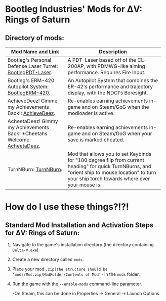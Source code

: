 # Bootleg Industries' Mods for ΔV: Rings of Saturn
## Directory of mods:

| Mod Name and Link | Description |
| --- | --- |
| Bootleg's Personal Defense Laser Turret: [BootlegPDT-Laser](https://github.com/digitalbarrito/BootlegIndustries/tree/main/BootlegPDT-Laser). | A PDT-Laser based off of the CL-200AP, with PDMWG-like aiming performance. Requires Fire Input. |
| Bootleg's ERM-420 Autopilot System: [BootlegERM-420](https://github.com/digitalbarrito/BootlegIndustries/tree/main/BootlegERM-420). | An Autopilot System that combines the ER-42's performance and trajectory display, with the NDCI's Boresight. |
| AchieveDeez! Gimme my Achievements Back!: [AchieveDeez](https://github.com/digitalbarrito/BootlegIndustries/tree/main/AchieveDeez). | Re-enables earning achievements in-game and on Steam/GoG when the modloader is active. |
| AcheetaDeez! Gimmy my Achievements Back! *Cheetahs Welcome: [AcheetaDeez](https://github.com/digitalbarrito/BootlegIndustries/tree/main/AcheetaDeez). | Re-enables earning achievements in-game and on Steam/GoG when your save is marked cheated. |
| TurnNBurn: [TurnNBurn](https://github.com/digitalbarrito/BootlegIndustries/tree/main/TurnNBurn). | Mod that allows you to set Keybinds for "180 degree flip from current heading" for quick TurnNBurns, and "orient ship to mouse location" to turn your ship torch towards where ever your mouse is. |

# How do I use these things?!?!
## Standard Mod Installation and Activation Steps for ΔV: Rings of Saturn:

1) Navigate to the game's installation directory (the directory containing `Delta-V.exe`)
2) Create a new directory called `mods`.
3) Place your mod `.zip(The structure should be 'mods/Mod.zip/ModFolder/Contents of Mod')` in the `mods` folder.
4) Run the game with the `--enable-mods` command-line parameter.
       
    -On Steam, this can be done in Properties → General → Launch Options.
